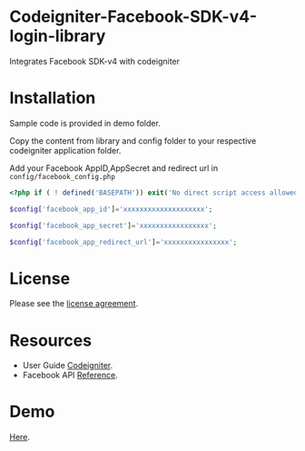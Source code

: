 
# Codeigniter-Facebook-SDK-v4-login-library


Integrates Facebook SDK-v4 with codeigniter

# Installation

Sample code is provided in demo folder.

Copy the content from library and config folder to your respective codeigniter application folder.

Add your Facebook AppID,AppSecret and redirect url in `config/facebook_config.php`

```php
<?php if ( ! defined('BASEPATH')) exit('No direct script access allowed');

$config['facebook_app_id']='xxxxxxxxxxxxxxxxxxxx';

$config['facebook_app_secret']='xxxxxxxxxxxxxxxxx';

$config['facebook_app_redirect_url']='xxxxxxxxxxxxxxxx';

```


# License


Please see the [license
agreement](https://github.com/shivraj-chari/codeigniter-facebook-sdk-v4-login-library/blob/master/license.txt).

# Resources


-  User Guide [Codeigniter](http://www.codeigniter.com/docs).
-  Facebook API [Reference](https://developers.facebook.com/docs/reference/php/4.0.0).

# Demo

[Here](http://shivrajchari.com/demo/verify/).